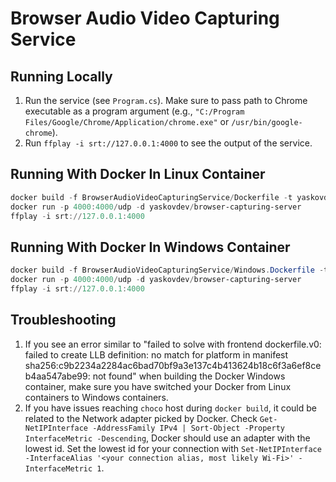 # Browser Audio Video Capturing Service

## Running Locally

1. Run the service (see `Program.cs`). Make sure to pass path to Chrome executable as a program argument
   (e.g., `"C:/Program Files/Google/Chrome/Application/chrome.exe"` or `/usr/bin/google-chrome`).
2. Run `ffplay -i srt://127.0.0.1:4000` to see the output of the service.

## Running With Docker In Linux Container

```powershell
docker build -f BrowserAudioVideoCapturingService/Dockerfile -t yaskovdev/browser-capturing-server .
docker run -p 4000:4000/udp -d yaskovdev/browser-capturing-server
ffplay -i srt://127.0.0.1:4000
```

## Running With Docker In Windows Container

```powershell
docker build -f BrowserAudioVideoCapturingService/Windows.Dockerfile -t yaskovdev/browser-capturing-server .
docker run -p 4000:4000/udp -d yaskovdev/browser-capturing-server
ffplay -i srt://127.0.0.1:4000
```

## Troubleshooting

1. If you see an error similar to "failed to solve with frontend dockerfile.v0: failed to create LLB definition: no
   match
   for platform in manifest sha256:c9b2234a2284ac6bad70bf9a3e137c4b413624b18c6f3a6ef8ceb4aa547abe99: not found" when
   building the Docker Windows container, make sure you have switched your Docker from Linux containers to Windows
   containers.
2. If you have issues reaching `choco` host during `docker build`, it could be related to the Network
   adapter picked by Docker. Check `Get-NetIPInterface -AddressFamily IPv4 | Sort-Object -Property InterfaceMetric -Descending`, Docker
   should use an adapter with the lowest id. Set the lowest id for your connection
   with `Set-NetIPInterface -InterfaceAlias '<your connection alias, most likely Wi-Fi>' -InterfaceMetric 1`.

